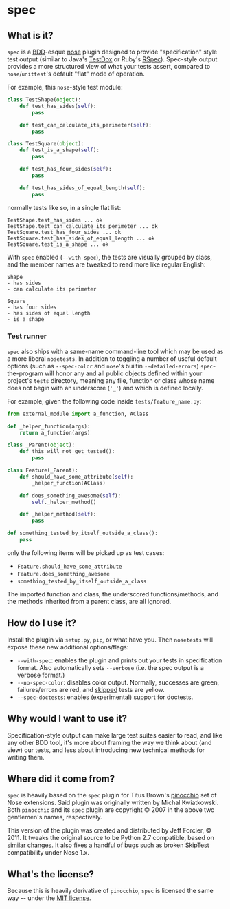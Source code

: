 # spec

## What is it?

`spec` is a [BDD](http://behavior-driven.org)-esque
[nose](http://nose.readthedocs.org) plugin designed to provide "specification"
style test output (similar to Java's
[TestDox](http://agiledox.sourceforge.net/) or Ruby's
[RSpec](https://www.relishapp.com/rspec)). Spec-style output provides a more
structured view of what your tests assert, compared to `nose`/`unittest`'s
default "flat" mode of operation.

For example, this `nose`-style test module:

```python
class TestShape(object):
    def test_has_sides(self):
        pass

    def test_can_calculate_its_perimeter(self):
        pass

class TestSquare(object):
    def test_is_a_shape(self):
        pass

    def test_has_four_sides(self):
        pass

    def test_has_sides_of_equal_length(self):
        pass
```

normally tests like so, in a single flat list:

    TestShape.test_has_sides ... ok
    TestShape.test_can_calculate_its_perimeter ... ok
    TestSquare.test_has_four_sides ... ok
    TestSquare.test_has_sides_of_equal_length ... ok
    TestSquare.test_is_a_shape ... ok

With `spec` enabled (`--with-spec`), the tests are visually grouped by class,
and the member names are tweaked to read more like regular English:

    Shape
    - has sides
    - can calculate its perimeter

    Square
    - has four sides
    - has sides of equal length
    - is a shape

### Test runner

`spec` also ships with a same-name command-line tool which may be used as a
more liberal `nosetests`. In addition to toggling a number of useful default
options (such as `--spec-color` and `nose`'s builtin `--detailed-errors`)
`spec`-the-program will honor any and all public objects defined within your
project's `tests` directory, meaning any file, function or class whose name
does not begin with an underscore (`'_'`) and which is defined locally.

For example, given the following code inside `tests/feature_name.py`:

```python
from external_module import a_function, AClass

def _helper_function(args):
    return a_function(args)

class _Parent(object):
    def this_will_not_get_tested():
        pass

class Feature(_Parent):
    def should_have_some_attribute(self):
        _helper_function(AClass)

    def does_something_awesome(self):
        self._helper_method()

    def _helper_method(self):
        pass

def something_tested_by_itself_outside_a_class():
    pass
```

only the following items will be picked up as test cases:

* `Feature.should_have_some_attribute`
* `Feature.does_something_awesome`
* `something_tested_by_itself_outside_a_class`

The imported function and class, the underscored functions/methods, and the
methods inherited from a parent class, are all ignored.


## How do I use it?

Install the plugin via `setup.py`, `pip`, or what have you. Then `nosetests`
will expose these new additional options/flags:

* `--with-spec`: enables the plugin and prints out your tests in specification
  format. Also automatically sets `--verbose` (i.e. the spec output is a
  verbose format.)
* `--no-spec-color`: disables color output. Normally, successes are green,
  failures/errors are red, and
  [skipped](http://nose.readthedocs.org/en/latest/plugins/skip.html) tests are
  yellow.
* `--spec-doctests`: enables (experimental) support for doctests.


## Why would I want to use it?

Specification-style output can make large test suites easier to read, and like any other BDD tool, it's more about framing the way we think about (and view) our tests, and less about introducing new technical methods for writing them.


## Where did it come from?

`spec` is heavily based on the `spec` plugin for Titus Brown's
[pinocchio](http://darcs.idyll.org/~t/projects/pinocchio/doc/#spec-generate-test-description-from-test-class-method-names)
set of Nose extensions. Said plugin was originally written by Michal
Kwiatkowski. Both `pinocchio` and its `spec` plugin are copyright &copy; 2007
in the above two gentlemen's names, respectively.

This version of the plugin was created and distributed by Jeff Forcier, &copy;
2011. It tweaks the original source to be Python 2.7 compatible, based on
[similar](https://github.com/unpluggd/pinocchio/commit/de30d5f7868280a2b9e3545c48e68dd0d9a343a0)
[changes](https://github.com/bitprophet/rudolf/commit/7c872e7deeff622de62a439b8e4dd807047c095e).
It also fixes a handful of bugs such as broken
[SkipTest](http://nose.readthedocs.org/en/latest/plugins/skip.html)
compatibility under Nose 1.x.


## What's the license?

Because this is heavily derivative of `pinocchio`, `spec` is licensed the same
way -- under the [MIT
license](http://www.opensource.org/licenses/mit-license.php).
